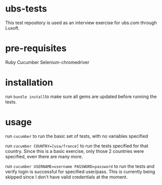 # ubs-tests
This test repository is used as an interview exercise for ubs.com through Luxoft.

# pre-requisites
Ruby
Cucumber
Selenium-chromedriver

# installation
run `bundle install`to make sure all gems are updated before running the tests.

# usage
run `cucumber` to run the basic set of tests, with no variables specified

run `cucumber COUNTRY=[usa/france]` to run the tests specified for that country. Since this is a basic exercise, only those 2 countries were specified, even there are many more.

run `cucumber USERNAME=username PASSWORD=password` to run the tests and verify login is successful for specified user/pass. This is currently being skipped since I don't have valid credentials at the moment.